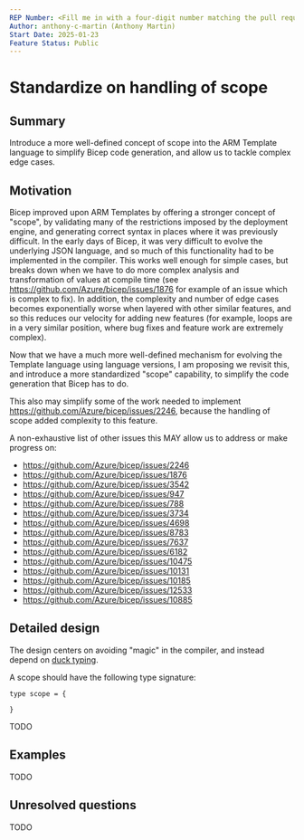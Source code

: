 ```yaml
---
REP Number: <Fill me in with a four-digit number matching the pull request number; Update AFTER PR is approved and BEFORE is merged.>
Author: anthony-c-martin (Anthony Martin)
Start Date: 2025-01-23
Feature Status: Public
---
```


# Standardize on handling of scope

## Summary

Introduce a more well-defined concept of scope into the ARM Template language to simplify Bicep code generation, and allow us to tackle complex edge cases.

## Motivation

Bicep improved upon ARM Templates by offering a stronger concept of "scope", by validating many of the restrictions imposed by the deployment engine, and generating correct syntax in places where it was previously difficult. In the early days of Bicep, it was very difficult to evolve the underlying JSON language, and so much of this functionality had to be implemented in the compiler. This works well enough for simple cases, but breaks down when we have to do more complex analysis and transformation of values at compile time (see https://github.com/Azure/bicep/issues/1876 for example of an issue which is complex to fix). In addition, the complexity and number of edge cases becomes exponentially worse when layered with other similar features, and so this reduces our velocity for adding new features (for example, loops are in a very similar position, where bug fixes and feature work are extremely complex).

Now that we have a much more well-defined mechanism for evolving the Template language using language versions, I am proposing we revisit this, and introduce a more standardized "scope" capability, to simplify the code generation that Bicep has to do.

This also may simplify some of the work needed to implement https://github.com/Azure/bicep/issues/2246, because the handling of scope added complexity to this feature.

A non-exhaustive list of other issues this MAY allow us to address or make progress on:
* https://github.com/Azure/bicep/issues/2246
* https://github.com/Azure/bicep/issues/1876
* https://github.com/Azure/bicep/issues/3542
* https://github.com/Azure/bicep/issues/947
* https://github.com/Azure/bicep/issues/788
* https://github.com/Azure/bicep/issues/3734
* https://github.com/Azure/bicep/issues/4698
* https://github.com/Azure/bicep/issues/8783
* https://github.com/Azure/bicep/issues/7637
* https://github.com/Azure/bicep/issues/6182
* https://github.com/Azure/bicep/issues/10475
* https://github.com/Azure/bicep/issues/10131
* https://github.com/Azure/bicep/issues/10185
* https://github.com/Azure/bicep/issues/12533
* https://github.com/Azure/bicep/issues/10885

## Detailed design

The design centers on avoiding "magic" in the compiler, and instead depend on [duck typing](https://en.wikipedia.org/wiki/Duck_typing).

A scope should have the following type signature:
```bicep
type scope = {
  
}
```

TODO

## Examples

TODO

## Unresolved questions

TODO
